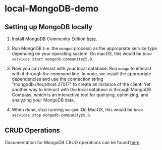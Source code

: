 # local-MongoDB-demo

## Setting up MongoDB locally

1. Install MongoDB Community Edition [here](https://docs.mongodb.com/manual/administration/install-community/).

2. Run MongoDB (i.e. the `mongod` process) as the appropriate service type depending on your operating system. On macOS, this would be `brew services start mongodb-community@5.0`.

3. Now you can interact with your local database. Run `mongo` to interact with it through the command line. In node, we install the appropriate dependencies and use the connection string "mongodb://localhost:27017" to create an instance of the client. Yet another way to interact with the local database is through MongoDB Compass, which is an interactive tool for querying, optimizing, and analyzing your MongoDB data.

4. When done, stop running `mongod`. On MacOS, this would be `brew services stop mongodb-community@5.0`.

## CRUD Operations

Documentation for MongoDB CRUD operations can be found [here](https://docs.mongodb.com/drivers/node/current/fundamentals/crud/).